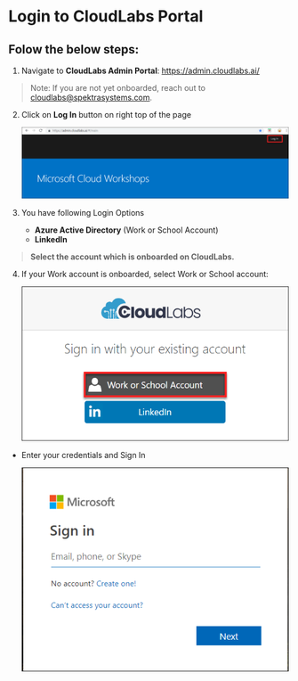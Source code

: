 # Login to CloudLabs Portal

## Folow the below steps:

1. Navigate to **CloudLabs Admin Portal**: https://admin.cloudlabs.ai/

>Note: If you are not yet onboarded, reach out to cloudlabs@spektrasystems.com.

2. Click on **Log In** button on right top of the page

   ![](images/login.png)

3. You have following Login Options
   * **Azure Active Directory** (Work or School Account)
   * **LinkedIn**

>**Select the account which is onboarded on CloudLabs.**

4. If your Work account is onboarded, select Work or School account:

    ![](images/work.png)
  
* Enter your credentials and Sign In

    ![](images/worksign.png)
